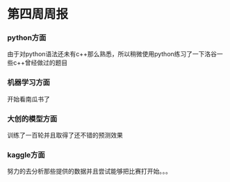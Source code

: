 # 第四周周报
### python方面
由于对python语法还未有c++那么熟悉，所以稍微使用python练习了一下洛谷一些c++曾经做过的题目
### 机器学习方面
开始看南瓜书了
### 大创的模型方面
训练了一百轮并且取得了还不错的预测效果
### kaggle方面
努力的去分析那些提供的数据并且尝试能够把比赛打开始。。。
